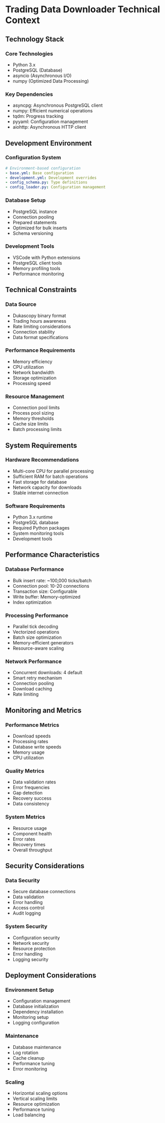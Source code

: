 # Trading Data Downloader Technical Context

## Technology Stack

### Core Technologies
- Python 3.x
- PostgreSQL (Database)
- asyncio (Asynchronous I/O)
- numpy (Optimized Data Processing)

### Key Dependencies
- asyncpg: Asynchronous PostgreSQL client
- numpy: Efficient numerical operations
- tqdm: Progress tracking
- pyyaml: Configuration management
- aiohttp: Asynchronous HTTP client

## Development Environment

### Configuration System
```yaml
# Environment-based configuration
- base.yml: Base configuration
- development.yml: Development overrides
- config_schema.py: Type definitions
- config_loader.py: Configuration management
```

### Database Setup
- PostgreSQL instance
- Connection pooling
- Prepared statements
- Optimized for bulk inserts
- Schema versioning

### Development Tools
- VSCode with Python extensions
- PostgreSQL client tools
- Memory profiling tools
- Performance monitoring

## Technical Constraints

### Data Source
- Dukascopy binary format
- Trading hours awareness
- Rate limiting considerations
- Connection stability
- Data format specifications

### Performance Requirements
- Memory efficiency
- CPU utilization
- Network bandwidth
- Storage optimization
- Processing speed

### Resource Management
- Connection pool limits
- Process pool sizing
- Memory thresholds
- Cache size limits
- Batch processing limits

## System Requirements

### Hardware Recommendations
- Multi-core CPU for parallel processing
- Sufficient RAM for batch operations
- Fast storage for database
- Network capacity for downloads
- Stable internet connection

### Software Requirements
- Python 3.x runtime
- PostgreSQL database
- Required Python packages
- System monitoring tools
- Development tools

## Performance Characteristics

### Database Performance
- Bulk insert rate: ~100,000 ticks/batch
- Connection pool: 10-20 connections
- Transaction size: Configurable
- Write buffer: Memory-optimized
- Index optimization

### Processing Performance
- Parallel tick decoding
- Vectorized operations
- Batch size optimization
- Memory-efficient generators
- Resource-aware scaling

### Network Performance
- Concurrent downloads: 4 default
- Smart retry mechanism
- Connection pooling
- Download caching
- Rate limiting

## Monitoring and Metrics

### Performance Metrics
- Download speeds
- Processing rates
- Database write speeds
- Memory usage
- CPU utilization

### Quality Metrics
- Data validation rates
- Error frequencies
- Gap detection
- Recovery success
- Data consistency

### System Metrics
- Resource usage
- Component health
- Error rates
- Recovery times
- Overall throughput

## Security Considerations

### Data Security
- Secure database connections
- Data validation
- Error handling
- Access control
- Audit logging

### System Security
- Configuration security
- Network security
- Resource protection
- Error handling
- Logging security

## Deployment Considerations

### Environment Setup
- Configuration management
- Database initialization
- Dependency installation
- Monitoring setup
- Logging configuration

### Maintenance
- Database maintenance
- Log rotation
- Cache cleanup
- Performance tuning
- Error monitoring

### Scaling
- Horizontal scaling options
- Vertical scaling limits
- Resource optimization
- Performance tuning
- Load balancing
